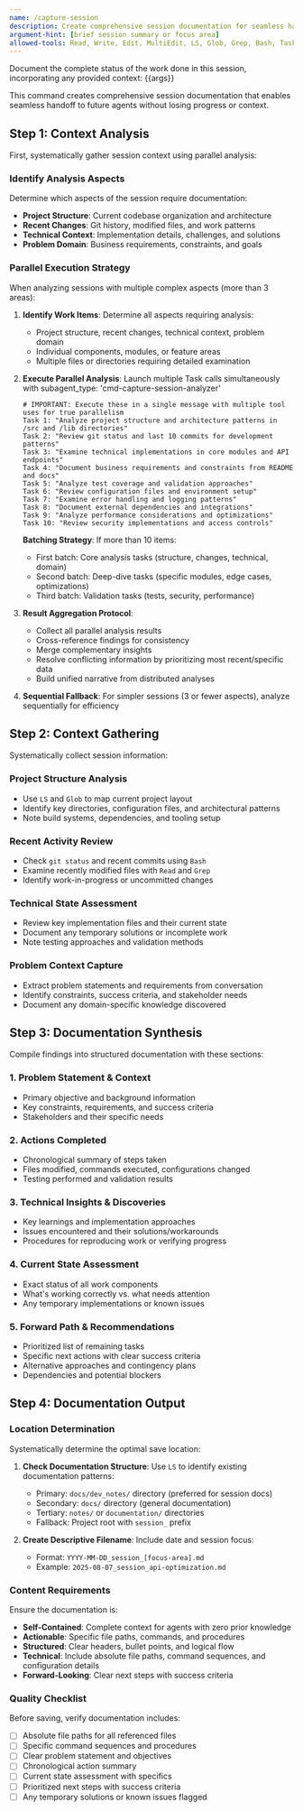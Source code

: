 ```yaml
---
name: /capture-session
description: Create comprehensive session documentation for seamless handoff to future agents
argument-hint: [brief session summary or focus area]
allowed-tools: Read, Write, Edit, MultiEdit, LS, Glob, Grep, Bash, Task, WebFetch, WebSearch, TodoWrite, NotebookEdit
---
```


Document the complete status of the work done in this session, incorporating any provided context: {{args}}

This command creates comprehensive session documentation that enables seamless handoff to future agents without losing progress or context.

## Step 1: Context Analysis

First, systematically gather session context using parallel analysis:

### Identify Analysis Aspects
Determine which aspects of the session require documentation:
- **Project Structure**: Current codebase organization and architecture
- **Recent Changes**: Git history, modified files, and work patterns
- **Technical Context**: Implementation details, challenges, and solutions
- **Problem Domain**: Business requirements, constraints, and goals

### Parallel Execution Strategy
When analyzing sessions with multiple complex aspects (more than 3 areas):

1. **Identify Work Items**: Determine all aspects requiring analysis:
   - Project structure, recent changes, technical context, problem domain
   - Individual components, modules, or feature areas
   - Multiple files or directories requiring detailed examination

2. **Execute Parallel Analysis**: Launch multiple Task calls simultaneously with subagent_type: 'cmd-capture-session-analyzer'
   ```
   # IMPORTANT: Execute these in a single message with multiple tool uses for true parallelism
   Task 1: "Analyze project structure and architecture patterns in /src and /lib directories"
   Task 2: "Review git status and last 10 commits for development patterns" 
   Task 3: "Examine technical implementations in core modules and API endpoints"
   Task 4: "Document business requirements and constraints from README and docs"
   Task 5: "Analyze test coverage and validation approaches"
   Task 6: "Review configuration files and environment setup"
   Task 7: "Examine error handling and logging patterns"
   Task 8: "Document external dependencies and integrations"
   Task 9: "Analyze performance considerations and optimizations"
   Task 10: "Review security implementations and access controls"
   ```
   
   **Batching Strategy**: If more than 10 items:
   - First batch: Core analysis tasks (structure, changes, technical, domain)
   - Second batch: Deep-dive tasks (specific modules, edge cases, optimizations)
   - Third batch: Validation tasks (tests, security, performance)

3. **Result Aggregation Protocol**:
   - Collect all parallel analysis results
   - Cross-reference findings for consistency
   - Merge complementary insights
   - Resolve conflicting information by prioritizing most recent/specific data
   - Build unified narrative from distributed analyses

4. **Sequential Fallback**: For simpler sessions (3 or fewer aspects), analyze sequentially for efficiency

## Step 2: Context Gathering

Systematically collect session information:

### Project Structure Analysis
- Use `LS` and `Glob` to map current project layout
- Identify key directories, configuration files, and architectural patterns
- Note build systems, dependencies, and tooling setup

### Recent Activity Review
- Check `git status` and recent commits using `Bash`
- Examine recently modified files with `Read` and `Grep`
- Identify work-in-progress or uncommitted changes

### Technical State Assessment
- Review key implementation files and their current state
- Document any temporary solutions or incomplete work
- Note testing approaches and validation methods

### Problem Context Capture
- Extract problem statements and requirements from conversation
- Identify constraints, success criteria, and stakeholder needs
- Document any domain-specific knowledge discovered

## Step 3: Documentation Synthesis

Compile findings into structured documentation with these sections:

### 1. Problem Statement & Context
- Primary objective and background information
- Key constraints, requirements, and success criteria
- Stakeholders and their specific needs

### 2. Actions Completed
- Chronological summary of steps taken
- Files modified, commands executed, configurations changed
- Testing performed and validation results

### 3. Technical Insights & Discoveries
- Key learnings and implementation approaches
- Issues encountered and their solutions/workarounds
- Procedures for reproducing work or verifying progress

### 4. Current State Assessment
- Exact status of all work components
- What's working correctly vs. what needs attention
- Any temporary implementations or known issues

### 5. Forward Path & Recommendations
- Prioritized list of remaining tasks
- Specific next actions with clear success criteria
- Alternative approaches and contingency plans
- Dependencies and potential blockers

## Step 4: Documentation Output

### Location Determination
Systematically determine the optimal save location:

1. **Check Documentation Structure**: Use `LS` to identify existing documentation patterns:
   - Primary: `docs/dev_notes/` directory (preferred for session docs)
   - Secondary: `docs/` directory (general documentation)
   - Tertiary: `notes/` or `documentation/` directories
   - Fallback: Project root with `session_` prefix

2. **Create Descriptive Filename**: Include date and session focus:
   - Format: `YYYY-MM-DD_session_[focus-area].md`
   - Example: `2025-08-07_session_api-optimization.md`

### Content Requirements
Ensure the documentation is:

- **Self-Contained**: Complete context for agents with zero prior knowledge
- **Actionable**: Specific file paths, commands, and procedures
- **Structured**: Clear headers, bullet points, and logical flow
- **Technical**: Include absolute file paths, command sequences, and configuration details
- **Forward-Looking**: Clear next steps with success criteria

### Quality Checklist
Before saving, verify documentation includes:

- [ ] Absolute file paths for all referenced files
- [ ] Specific command sequences and procedures
- [ ] Clear problem statement and objectives
- [ ] Chronological action summary
- [ ] Current state assessment with specifics
- [ ] Prioritized next steps with success criteria
- [ ] Any temporary solutions or known issues flagged